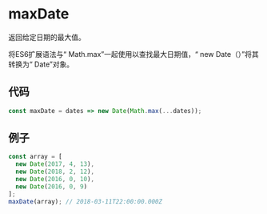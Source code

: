 # maxDate

返回给定日期的最大值。

将ES6扩展语法与“ Math.max”一起使用以查找最大日期值，“ new Date（）”将其转换为“ Date”对象。

## 代码

```js
const maxDate = dates => new Date(Math.max(...dates));
```

## 例子

```js
const array = [
  new Date(2017, 4, 13),
  new Date(2018, 2, 12),
  new Date(2016, 0, 10),
  new Date(2016, 0, 9)
];
maxDate(array); // 2018-03-11T22:00:00.000Z
```
